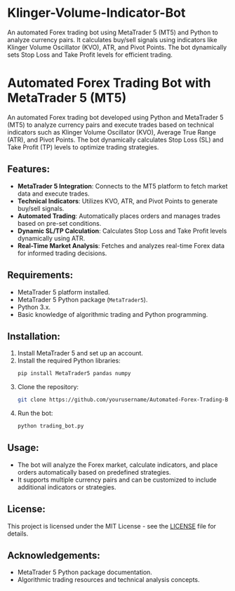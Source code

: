 # Klinger-Volume-Indicator-Bot

An automated Forex trading bot using MetaTrader 5 (MT5) and Python to analyze currency pairs. It calculates buy/sell signals using indicators like Klinger Volume Oscillator (KVO), ATR, and Pivot Points. The bot dynamically sets Stop Loss and Take Profit levels for efficient trading.

# Automated Forex Trading Bot with MetaTrader 5 (MT5)

An automated Forex trading bot developed using Python and MetaTrader 5 (MT5) to analyze currency pairs and execute trades based on technical indicators such as Klinger Volume Oscillator (KVO), Average True Range (ATR), and Pivot Points. The bot dynamically calculates Stop Loss (SL) and Take Profit (TP) levels to optimize trading strategies.

## Features:
- **MetaTrader 5 Integration**: Connects to the MT5 platform to fetch market data and execute trades.
- **Technical Indicators**: Utilizes KVO, ATR, and Pivot Points to generate buy/sell signals.
- **Automated Trading**: Automatically places orders and manages trades based on pre-set conditions.
- **Dynamic SL/TP Calculation**: Calculates Stop Loss and Take Profit levels dynamically using ATR.
- **Real-Time Market Analysis**: Fetches and analyzes real-time Forex data for informed trading decisions.

## Requirements:
- MetaTrader 5 platform installed.
- MetaTrader 5 Python package (`MetaTrader5`).
- Python 3.x.
- Basic knowledge of algorithmic trading and Python programming.

## Installation:
1. Install MetaTrader 5 and set up an account.
2. Install the required Python libraries:
   ```bash
   pip install MetaTrader5 pandas numpy
   ```
3. Clone the repository:
   ```bash
   git clone https://github.com/yourusername/Automated-Forex-Trading-Bot.git
   ```
4. Run the bot:
   ```bash
   python trading_bot.py
   ```

## Usage:
- The bot will analyze the Forex market, calculate indicators, and place orders automatically based on predefined strategies.
- It supports multiple currency pairs and can be customized to include additional indicators or strategies.

## License:
This project is licensed under the MIT License - see the [LICENSE](LICENSE) file for details.

## Acknowledgements:
- MetaTrader 5 Python package documentation.
- Algorithmic trading resources and technical analysis concepts.


